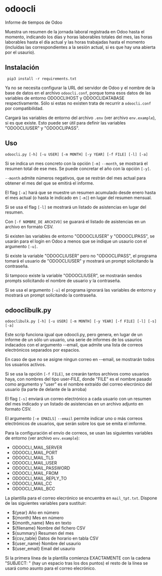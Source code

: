 # odoocli
Informe de tiempos de Odoo

Muestra un resumen de la jornada laboral registrada en Odoo hasta el momento,
indicando los días y horas laborables totales del mes, las horas laborables
hasta el día actual y las horas trabajadas hasta el momento (incluídas las
correspondientes a la sesión actual, si es que hay una abierta por el usaurio).


## Instalación
```
 pip3 install -r requirements.txt
```

Ya no se necesita configurar la URL del servidor de Odoo y el nombre de la base de
datos en el archivo `odoocli.conf`, porque toma esos datos de las variables de
entorno ODOOCLIHOST y ODOOCLIDATABASE respectivamente. Sólo si estas no existen
trata de recurrir a `odoocli.conf` por compatibilidad.

Cargará las variables de entorno del archivo `.env` (ver archivo `env.example`),
si es que existe. Esto puede ser útil para definir las variables "ODOOCLIUSER"
y "ODOOCLIPASS".


## Uso

```
odoocli.py [-h] [-u USER] [-m MONTH] [-y YEAR] [-f FILE] [-l] [-a]
```

Si se indica un mes concreto con la opción `[-m]` `--month`, se mostrará el resumen
total de ese mes. Se puede concretar el año con la opción `[-y]`.

`--month` admite números negativos, que se restrán del mes actual para obtener el
mes del que se emitirá el informe.

El flag `[-a]` hará que se muestre un resumen acumulado desde enero hasta el mes
actual (o hasta le indicado en `[-m]`) en lugar del resumen mensual. 

Si se usa el flag `[-l]` se mostrará un listado de asistencias en lugar del
resumen.

Con `[-f NOMBRE_DE ARCHIVO]` se guarará el listado de asistencias en un archivo
en formato CSV.

Si existen las variables de entorno "ODOOCLIUSER" y "ODOOCLIPASS", se usarán
para el login en Odoo a menos que se indique un usaurio con el argumento
`[-u]`.

Si existe la variable "ODOOCLIUSER" pero no "ODOOCLIPASS", el programa tomará
el usuario de "ODOOCLIUSER" y mostrará un prompt solicitando la contraseña.

Si tampoco existe la variable "ODOOCLIUSER", se mostrarán sendos prompts
solicitando el nombre de usuario y la contraseña.

Si se usa el argumento `[-u]` el programa ignorará las variables de entorno y
mostrará un prompt solicitando la contraseña.


## odooclibulk.py

```
odooclibulk.py [-h] [-u USER] [-m MONTH] [-y YEAR] [-f FILE] [-l] [-s] [-a]
```

Este scrip funciona igual que odoocli.py, pero genera, en lugar de un informe
de un sólo un usuario, una serie de informes de los usaurios indacados con el
argumento --email, que admite una lista de correos electrónicos separados
por espacios.

En caso de que no se asigne ningun correo en --email, se mostrarán todos los
usuarios activos.

Si se usa la opción `[-f FILE]`, se crearán tantos archivos como usuarios haya,
con nombres del tipo user-FILE, donde "FILE" es el nombre pasado como argumento
y "user" es el nombre extraído del correo elecrónico del usuario
(la parte de delante de la arroba) 

El flag `[-s]` enviará un correo electrónico a cada usuario con un resumen
del mes indicado  y un listado de asistencias en un archivo adjunto en formato CSV. 

El argumento `[-e EMAILS]` `--email` permite indicar uno o más correos electrónicos
de usuarios, que serán sobre los que se emita el imforme. 
 
Para la configuración el envío de correos, se usan las siguientes variables de entorno
(ver archivo `env.example`):

* ODOOCLI_MAIL_SERVER
* ODOOCLI_MAIL_PORT
* ODOOCLI_MAIL_TLS
* ODOOCLI_MAIL_USER
* ODOOCLI_MAIL_PASSWORD
* ODOOCLI_MAIL_FROM
* ODOOCLI_MAIL_REPLY_TO
* ODOOCLI_MAIL_CC
* ODOOCLI_MAIL_BCC

La plantilla para el correo elecrónico se encuentra en `mail_tpt.txt`.
Dispone de las siguientes variables para sustituir:

* ${year}
    Año en número
* ${month}
    Mes en número
* ${month_name}
    Mes en texto
* ${filename}
    Nombre del fichero CSV
* ${summary}
    Resumen del mes
* ${csv_table}
    Datos de horario en tabla CSV
* ${user_name}
    Nombre del usaurio
* ${user_email}
    Email del usaurio

Si la primera línea de la plantilla comienza EXACTAMENTE con la cadena "SUBJECT: "
(hay un espacio tras los dos puntos) el resto de la línea se usará como asunto
para el correo elecrónico.